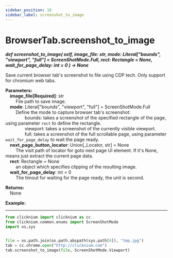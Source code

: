 ```yaml
---
sidebar_position: 18
sidebar_label: screenshot_to_image
---
```

# BrowserTab.screenshot_to_image  

***def screenshot_to_image(
        self,
        image_file: str,
        mode: Literal["bounds", "viewport", "full"] = ScreenShotMode.Full,
        rect: Rectangle = None,
        wait_for_page_delay: int = 0
    ) -> None***  


Save current browser tab's screenshot to file using CDP tech. Only support for chromium web tabs.   

**Parameters:**  
    &emsp;**image_file[Required]**: str   
        &emsp;&emsp; File path to save image.  
    &emsp;**mode**: Literal["bounds", "viewport", "full"] = ScreenShotMode.Full     
        &emsp;&emsp; Define the mode to capture browser tab's screenshot:  
        &emsp;&emsp;&emsp;&emsp; bounds: takes a screenshot of the specified rectangle of the page, using parameter `rect` to define the rectangle.  
        &emsp;&emsp;&emsp;&emsp; viewport: takes a screenshot of the currently visible viewport.  
        &emsp;&emsp;&emsp;&emsp; full: takes a screenshot of the full scrollable page, using parameter `wait_for_page_delay` to wait the page ready.      
    &emsp;**next_page_button_locator**: Union[_Locator, str] = None       
        &emsp;&emsp; The visit path of locator for goto next page UI element. If it's None, means just extract the current page data.      
    &emsp;**rect**: Rectangle = None  
        &emsp;&emsp; an object which specifies clipping of the resulting image.   
    &emsp;**wait_for_page_delay**: int = 0   
        &emsp;&emsp; The timout for waiting for the page ready, the unit is second.  

**Returns:**  
    &emsp;None

**Example:**
***
```python
from clicknium import clicknium as cc
from clicknium.common.enums import ScreenShotMode
import os,sys


file = os.path.join(os.path.abspath(sys.path[0]), "tmp.jpg")
tab = cc.chrome.open("http://clicknium.com")
tab.screenshot_to_image(file, ScreenShotMode.Viewport)

```